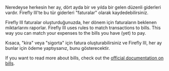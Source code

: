 Neredeyse herkesin her ay, dört ayda bir ve yılda bir gelen düzenli giderleri vardır. Firefly III'te bu tür giderleri "faturalar" olarak kaydedebilirsiniz.

Firefly III faturalar oluşturduğunuzda, her dönem için faturaların beklenen miktarlarını raporlar. Firefly III uses rules to match transactions to bills. This way you can match your expenses to the bills you have (yet) to pay.

Kısaca, "kira" veya "sigorta" için fatura oluşturabilirsiniz ve Firefly III, her ay bunlar için ödeme yaptıysanız, bunu gösterecektir.

If you want to read more about bills, check out the [official documentation on bills](https://docs.firefly-iii.org/advanced-concepts/bills).